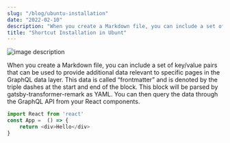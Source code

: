 ```yaml
---
slug: "/blog/ubuntu-installation"
date: "2022-02-10"
description: "When you create a Markdown file, you can include a set of key/value pairs that can be used to provide additional data relevant to specific pages in the GraphQL data layer. This data is called “frontmatter” and is denoted by the triple dashes at the start and end of the block."
title: "Shortcut Installation in Ubunt"
---
```



![image description](https://cdn.pixabay.com/photo/2016/11/18/17/46/house-1836070__340.jpg?auto=compress&cs=tinysrgb&dpr=1&w=500)

When you create a Markdown file, you can include a set of key/value pairs that can be used to provide additional data relevant to specific pages in the GraphQL data layer. This data is called “frontmatter” and is denoted by the triple dashes at the start and end of the block. This block will be parsed by gatsby-transformer-remark as YAML. You can then query the data through the GraphQL API from your React components.

```js
import React from 'react'
const App =  () => {
    return <div>Hello</div>
}
```